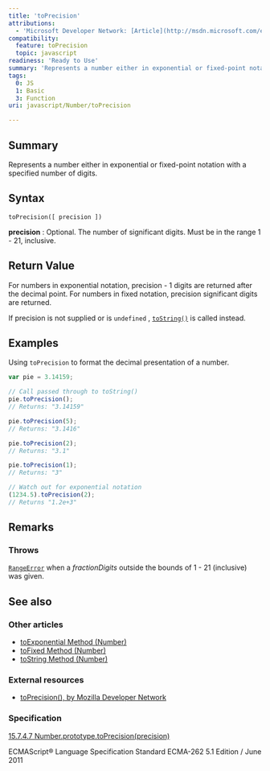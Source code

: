 ```yaml
---
title: 'toPrecision'
attributions:
  - 'Microsoft Developer Network: [Article](http://msdn.microsoft.com/en-us/library/ie/kcs121ad(v=vs.94).aspx)'
compatibility:
  feature: toPrecision
  topic: javascript
readiness: 'Ready to Use'
summary: 'Represents a number either in exponential or fixed-point notation with a specified number of digits.'
tags:
  0: JS
  1: Basic
  3: Function
uri: javascript/Number/toPrecision

---
```

## Summary

Represents a number either in exponential or fixed-point notation with a specified number of digits.

## Syntax

    toPrecision([ precision ])

**precision**
:   Optional. The number of significant digits. Must be in the range 1 - 21, inclusive.

## Return Value

For numbers in exponential notation, precision - 1 digits are returned after the decimal point. For numbers in fixed notation, precision significant digits are returned.

If precision is not supplied or is `undefined` , [`toString()`](/javascript/Number/toString) is called instead.

## Examples

Using `toPrecision` to format the decimal presentation of a number.

``` js
var pie = 3.14159;

// Call passed through to toString()
pie.toPrecision();
// Returns: "3.14159"

pie.toPrecision(5);
// Returns: "3.1416"

pie.toPrecision(2);
// Returns: "3.1"

pie.toPrecision(1);
// Returns: "3"

// Watch out for exponential notation
(1234.5).toPrecision(2);
// Returns "1.2e+3"
```

## Remarks

### Throws

[`RangeError`](/javascript/Error) when a *fractionDigits* outside the bounds of 1 - 21 (inclusive) was given.

## See also

### Other articles

-   [toExponential Method (Number)](/javascript/Number/toExponential)
-   [toFixed Method (Number)](/javascript/Number/toFixed)
-   [toString Method (Number)](/javascript/Number/toString)

### External resources

-   [toPrecision(), by Mozilla Developer Network](https://developer.mozilla.org/en-US/docs/Web/JavaScript/Reference/Global_Objects/Number/toPrecision)

### Specification

[15.7.4.7 Number.prototype.toPrecision(precision)](http://www.ecma-international.org/ecma-262/5.1/#sec-15.7.4.7)

ECMAScript® Language Specification Standard ECMA-262 5.1 Edition / June 2011


